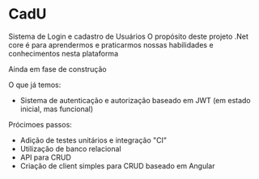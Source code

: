 # CadU
Sistema de Login e cadastro de Usuários
O propósito deste projeto .Net core é para aprendermos e praticarmos nossas habilidades e conhecimentos nesta plataforma

Ainda em fase de construção

O que já temos:
- Sistema de autenticação e autorização baseado em JWT (em estado inicial, mas funcional)

Prócimoes passos:
- Adição de testes unitários e integração "CI"
- Utilização de banco relacional
- API para CRUD
- Criação de client simples para CRUD baseado em Angular
